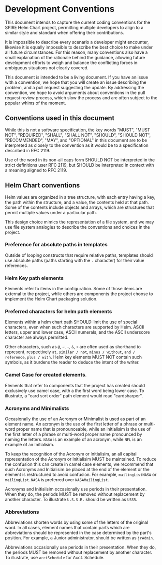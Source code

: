 <!-- vim: ft=markdown colorcolumn=72
-->
# Development Conventions

This document intends to capture the current coding conventions for
the SPIRE Helm Chart project, permitting multiple developers to align
to a similar style and standard when offering their contributions.

It is impossible to describe every scenario a developer might encounter,
likewise it is equally impossible to describe the best choice to make
under all future circumstances.  For this reason, many conventions also
have a small explanation of the rationale behind the guidance, allowing
future development efforts to weigh and balance the conflicting forces
in ambiguous situations not clearly covered.

This document is intended to be a living document.  If you have an issue
with a convention, we hope that you will create an issue describing the
problem, and a pull request suggesting the update.  By addressing the
convention, we hope to avoid arguments about conventions in the pull
request review process, which slow the process and are often subject to
the popular whims of the moment.

## Conventions used in this document

While this is not a software specification, the key words "MUST",
"MUST NOT", "REQUIRED", "SHALL", "SHALL NOT", "SHOULD", "SHOULD NOT",
"RECOMMENDED",  "MAY", and "OPTIONAL" in this document are to be
interpreted as closely to the convention as it would be to a
specification described in RFC 2119.

Use of the word in its non-all caps form SHOULD NOT be interpreted in
the strict definitions user RFC 2119, but SHOULD be interpreted in
context with a meaning aligned to RFC 2119.

## Helm Chart conventions

Helm values are organized in a tree structure, with each entry having
a key, the path within the structure, and a value, the contents held
at that path.  Some of the contents include objects and arrays, which
are structures that permit multiple values under a particular path.

This design choice mimics the representation of a file system, and we
may use file system analogies to describe the conventions and choices
in the project.

### Preference for absolute paths in templates

Outside of looping constructs that require relative paths, templates
should use absolute paths (paths starting with the `.` character) for
their value references.  

### Helm Key path elements

Elements refer to items in the configuration.  Some of those items are
external to the project, while others are components the project choose
to implement the Helm Chart packaging solution.

### Preferred characters for helm path elements

Elements within a helm chart path SHOULD limit the use of special
characters, even when such characters are supported by Helm.  ASCII
letters, upper and lower case, ASCII numerals, and the ASCII underscore
character are always permitted.  

Other characters, such as `@`, `~`, `-`, `&`, `+` are often used as
shorthand to represent, respectively `at`, `similar / not`, 
`minus / without`, `and / reference`, `plus / with`.  Helm key elements
MUST NOT contain such symbols, as it burdens the reader to deduce the
intent of the writer.

### Camel Case for created elements.
Elements that refer to components that the project has created should
exclusively use camel case, with a the first word being lower case.  To
illustrate, a "card sort order" path element would read "cardsharper".

### Acronyms and Minimalists

Occasionally the use of an Acronym or Minimalist is used as part of an
element name.  An acronym is the use of the first letter of a phrase
or multi-word proper name that is pronounceable, while an initialisim is
the use of the first letter of a phrase or multi-word proper name 
pronounced by naming the letters.  `NASA` is an example of an acronym,
while `NFL` is an example of an Initialisim.

To keep the recognition of the Acronym or Initialisim, an all capital
representation of the Acronym or Initialisim MUST be maintained.  To
reduce the confusion this can create in camel case elements, we recommend
that such Acronyms and Initialisim be placed at the end of the element
or the element is restructured to avoid confusion.  For example, 
`mailingListNASA` or `mailingList.NASA` is preferred over
`NASAMailingList`.

Acronyms and Initialisim occasionally use periods in their presentation.
When they do, the periods MUST be removed without replacement by
another character.  To illustrate `U.S.S.R.` should be written as
`USSR`.

### Abbreviations

Abbreviations shorten words by using some of the letters of the original
word.  In all cases, element names that contain parts which are
abbreviations should be represented in the case determined by the part's
position.  For example, a Junior administrator, should be written as
`jrAdmin`.

Abbreviations occasionally use periods in their presentation.  When they
do, the periods MUST be removed without replacement by another character.
To illustrate, use `acctSchedule` for Acct. Schedule.
